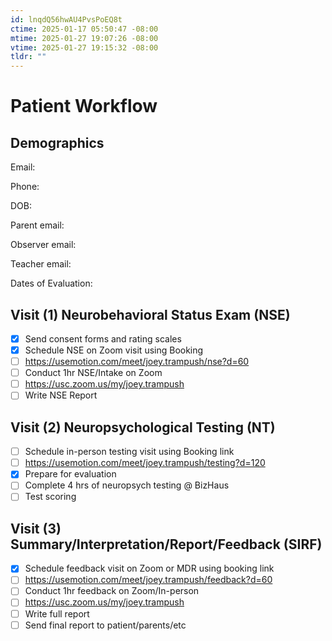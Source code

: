 ```yaml
---
id: lnqdQ56hwAU4PvsPoEQ8t
ctime: 2025-01-17 05:50:47 -08:00
mtime: 2025-01-27 19:07:26 -08:00
vtime: 2025-01-27 19:15:32 -08:00
tldr: ""
---
```


# Patient Workflow

## Demographics

Email:

Phone:

DOB:

Parent email:

Observer email:

Teacher email:

Dates of Evaluation:

## Visit (1) Neurobehavioral Status Exam (NSE)

- [x] Send consent forms and rating scales
- [x] Schedule NSE on Zoom visit using Booking
- [ ] https://usemotion.com/meet/joey.trampush/nse?d=60
- [ ] Conduct 1hr NSE/Intake on Zoom
- [ ] https://usc.zoom.us/my/joey.trampush
- [ ] Write NSE Report

## Visit (2) Neuropsychological Testing (NT)

- [ ] Schedule in-person testing visit using Booking link
- [ ] https://usemotion.com/meet/joey.trampush/testing?d=120
- [x] Prepare for evaluation
- [ ] Complete 4 hrs of neuropsych testing @ BizHaus
- [ ] Test scoring

## Visit (3) Summary/Interpretation/Report/Feedback (SIRF)

- [x] Schedule feedback visit on Zoom or MDR using booking link
- [ ] https://usemotion.com/meet/joey.trampush/feedback?d=60
- [ ] Conduct 1hr feedback on Zoom/In-person
- [ ] https://usc.zoom.us/my/joey.trampush
- [ ] Write full report
- [ ] Send final report to patient/parents/etc
